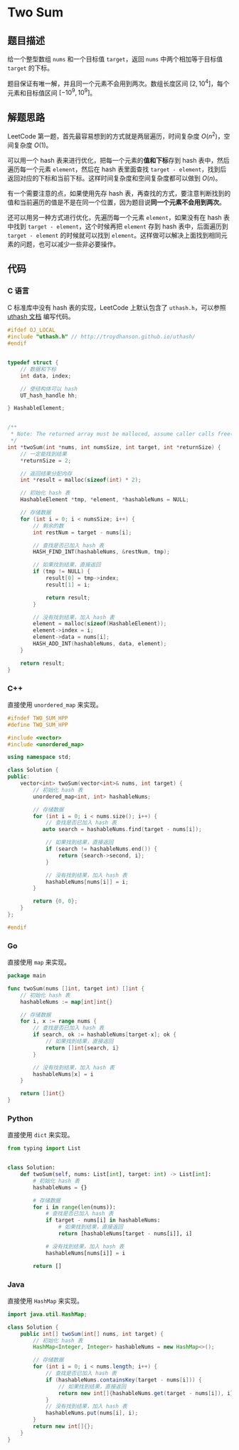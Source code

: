 # Two Sum
## 题目描述
给一个整型数组 `nums` 和一个目标值 `target`，返回 `nums` 中两个相加等于目标值 `target` 的下标。

题目保证有唯一解，并且同一个元素不会用到两次。数组长度区间 $[2, 10^4]$，每个元素和目标值区间 $[-10^9, 10^9]$。

## 解题思路
LeetCode 第一题，首先最容易想到的方式就是两层遍历，时间复杂度 $O(n^2)$，空间复杂度 $O(1)$。

可以用一个 hash 表来进行优化，把每一个元素的**值和下标**存到 hash 表中，然后遍历每一个元素 `element`，然后在 hash 表里面查找 `target - element`，找到后返回对应的下标和当前下标。这样时间复杂度和空间复杂度都可以做到 $O(n)$。

有一个需要注意的点，如果使用先存 hash 表，再查找的方式，要注意判断找到的值和当前遍历的值是不是在同一个位置，因为题目说**同一个元素不会用到两次**。

还可以用另一种方式进行优化，先遍历每一个元素 `element`，如果没有在 hash 表中找到 `target - element`，这个时候再把 `element` 存到 hash 表中，后面遍历到 `target - element` 的时候就可以找到 `element`。这样做可以解决上面找到相同元素的问题，也可以减少一些非必要操作。

## 代码
### C 语言
C 标准库中没有 hash 表的实现，LeetCode 上默认包含了 `uthash.h`，可以参照 [uthash 文档](https://troydhanson.github.io/uthash/) 编写代码。

```c
#ifdef OJ_LOCAL
#include "uthash.h" // http://troydhanson.github.io/uthash/
#endif


typedef struct {
    // 数据和下标
    int data, index;

    // 使结构体可以 hash
    UT_hash_handle hh;

} HashableElement;


/**
 * Note: The returned array must be malloced, assume caller calls free().
 */
int *twoSum(int *nums, int numsSize, int target, int *returnSize) {
    // 一定能找到结果
    *returnSize = 2;

    // 返回结果分配内存
    int *result = malloc(sizeof(int) * 2);

    // 初始化 hash 表
    HashableElement *tmp, *element, *hashableNums = NULL;

    // 存储数据
    for (int i = 0; i < numsSize; i++) {
        // 剩余的数
        int restNum = target - nums[i];

        // 查找是否已加入 hash 表
        HASH_FIND_INT(hashableNums, &restNum, tmp);

        // 如果找到结果，直接返回
        if (tmp != NULL) {
            result[0] = tmp->index;
            result[1] = i;

            return result;
        }

        // 没有找到结果，加入 hash 表
        element = malloc(sizeof(HashableElement));
        element->index = i;
        element->data = nums[i];
        HASH_ADD_INT(hashableNums, data, element);
    }

    return result;
}
```
### C++
直接使用 `unordered_map` 来实现。

```cpp
#ifndef TWO_SUM_HPP
#define TWO_SUM_HPP

#include <vector>
#include <unordered_map>

using namespace std;

class Solution {
public:
    vector<int> twoSum(vector<int>& nums, int target) {
        // 初始化 hash 表
        unordered_map<int, int> hashableNums;

        // 存储数据
        for (int i = 0; i < nums.size(); i++) {
            // 查找是否已加入 hash 表
           auto search = hashableNums.find(target - nums[i]);

            // 如果找到结果，直接返回
            if (search != hashableNums.end()) {
                return {search->second, i};
            }

            // 没有找到结果，加入 hash 表
            hashableNums[nums[i]] = i;
        }

        return {0, 0};
    }
};

#endif
```
### Go
直接使用 `map` 来实现。

```go
package main

func twoSum(nums []int, target int) []int {
	// 初始化 hash 表
	hashableNums := map[int]int{}

	// 存储数据
	for i, x := range nums {
		// 查找是否已加入 hash 表
		if search, ok := hashableNums[target-x]; ok {
			// 如果找到结果，直接返回
			return []int{search, i}
		}

		// 没有找到结果，加入 hash 表
		hashableNums[x] = i
	}

	return []int{}
}
```
### Python
直接使用 `dict` 来实现。

```python
from typing import List


class Solution:
    def twoSum(self, nums: List[int], target: int) -> List[int]:
        # 初始化 hash 表
        hashableNums = {}

        # 存储数据
        for i in range(len(nums)):
            # 查找是否已加入 hash 表
            if target - nums[i] in hashableNums:
                # 如果找到结果，直接返回
                return [hashableNums[target - nums[i]], i]

            # 没有找到结果，加入 hash 表
            hashableNums[nums[i]] = i

        return []
```
### Java
直接使用 `HashMap` 来实现。

```java
import java.util.HashMap;

class Solution {
    public int[] twoSum(int[] nums, int target) {
        // 初始化 hash 表
        HashMap<Integer, Integer> hashableNums = new HashMap<>();

        // 存储数据
        for (int i = 0; i < nums.length; i++) {
            // 查找是否已加入 hash 表
            if (hashableNums.containsKey(target - nums[i])) {
                // 如果找到结果，直接返回
                return new int[]{hashableNums.get(target - nums[i]), i};
            }
            // 没有找到结果，加入 hash 表
            hashableNums.put(nums[i], i);
        }
        return new int[]{};
    }
}
```
